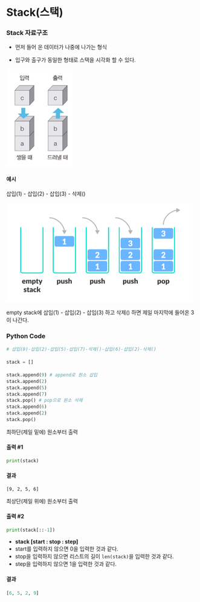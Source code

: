 # Stack(스택)

### Stack 자료구조

- 먼저 들어 온 데이터가 나중에 나가는 형식

- 입구와 출구가 동일한 형태로 스택을 시각화 할 수 있다.

  

<img src="Stack.assets/stack-1622967651431.png" alt="stack" style="zoom:67%;" />

#### 예시

삽입(1) - 삽입(2) - 삽입(3) - 삭제()

<img src="Stack.assets/stack pic-1622967669733.png" alt="stack pic" style="zoom: 50%;" />

empty stack에 삽입(1) - 삽입(2) - 삽입(3) 하고 삭제() 하면 제일 마지막에 들어온 3이 나간다.





### Python Code

```python
# 삽입(9)-삽입(2)-삽입(5)-삽입(7)-삭제()-삽입(6)-삽입(2)-삭제()

stack = []

stack.append(9) # append로 원소 삽입
stack.append(2)
stack.append(5)
stack.append(7)
stack.pop() # pop으로 원소 삭제
stack.append(6)
stack.append(2)
stack.pop()

```



최하단(제일 밑에) 원소부터 출력

#### 출력 #1

```python
print(stack)
```

#### 결과

````
[9, 2, 5, 6]
````



최상단(제일 위에) 원소부터 출력

#### 출력 #2

```python
print(stack[::-1])
```

- **stack [start : stop : step]**
- start를 입력하지 않으면 0을 입력한 것과 같다.
- stop을 입력하지 않으면 리스트의 길이 `len(stack)`을 입력한 것과 같다.
- step을 입력하지 않으면 1을 입력한 것과 같다.

#### 결과

````python
[6, 5, 2, 9]
````







